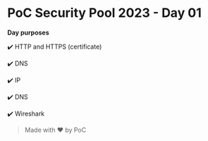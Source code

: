 # PoC Security Pool 2023 - Day 01

**Day purposes**

:heavy_check_mark: HTTP and HTTPS (certificate)

:heavy_check_mark: DNS

:heavy_check_mark: IP

:heavy_check_mark: DNS

:heavy_check_mark: Wireshark

> Made with :heart: by PoC